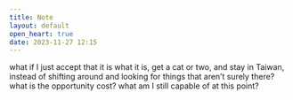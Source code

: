 ```yaml
---
title: Note
layout: default
open_heart: true
date: 2023-11-27 12:15
---
```


what if I just accept that it is what it is, get a cat or two, and stay in Taiwan, instead of shifting around and looking for things that aren’t surely there? what is the opportunity cost? what am I still capable of at this point?
